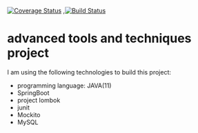 [![Coverage Status](https://coveralls.io/repos/github/sreeUNIFI/ATAT/badge.svg?branch=master)](https://coveralls.io/github/sreeUNIFI/ATAT?branch=master) ,[![Build Status](https://travis-ci.com/sreeUNIFI/ATAT.svg?branch=master)](https://travis-ci.com/sreeUNIFI/ATAT)
# advanced tools and techniques project
I am using the following technologies to build this project:
   - programming language: JAVA(11)
   - SpringBoot
   - project lombok
   - junit
   - Mockito
   - MySQL
   